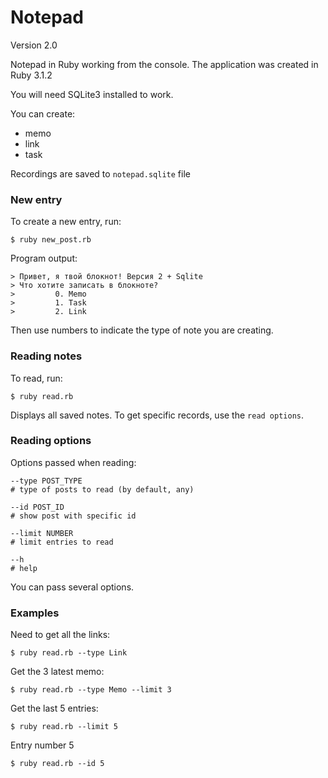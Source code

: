 # Notepad

Version 2.0

Notepad in Ruby working from the console. The application was created in Ruby 3.1.2

You will need SQLite3 installed to work.

You can create:

* memo
* link
* task

Recordings are saved to `notepad.sqlite` file

### New entry

To create a new entry, run:

```
$ ruby new_post.rb
```

Program output:

```
> Привет, я твой блокнот! Версия 2 + Sqlite
> Что хотите записать в блокноте?
>         0. Memo
>         1. Task
>         2. Link

```

Then use numbers to indicate the type of note you are creating.

### Reading notes

To read, run:

```
$ ruby read.rb
```

Displays all saved notes. To get specific records, use the `read options`.

### Reading options

Options passed when reading:

```
--type POST_TYPE
# type of posts to read (by default, any)

--id POST_ID
# show post with specific id

--limit NUMBER
# limit entries to read

--h
# help
```

You can pass several options.

### Examples

Need to get all the links:

```
$ ruby read.rb --type Link
```

Get the 3 latest memo:

```
$ ruby read.rb --type Memo --limit 3
```

Get the last 5 entries:

```
$ ruby read.rb --limit 5
```

Entry number 5

```
$ ruby read.rb --id 5
```
